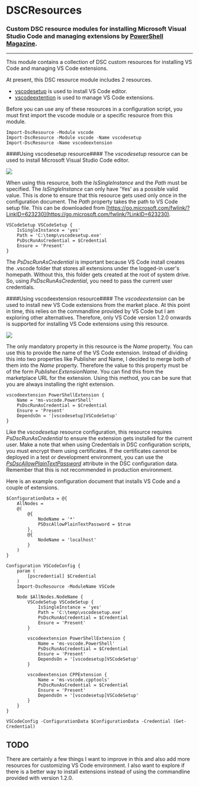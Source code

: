 # DSCResources #
### Custom DSC resource modules for installing Microsoft Visual Studio Code and managing extensions by [PowerShell Magazine](http://www.powershellmagazine.com "PowerShell Magazine"). ###

----------

This module contains a collection of DSC custom resources for installing VS Code and managing VS Code extensions.

At present, this DSC resource module includes 2 resources.
- [vscodesetup](https://github.com/rchaganti/DSCResources/tree/master/vscode/DSCResources/VSCodeSetup) is used to install VS Code editor.
- [vscodeextention](https://github.com/rchaganti/DSCResources/tree/master/vscode/DSCResources/VSCodeEextension) is used to manage VS Code extensions.
 
Before you can use any of these resources in a configuration script, you must first import the vscode module or a specific resource from this module.

    Import-DscResource -Module vscode
    Import-DscResource -Module vscode -Name vscodesetup
    Import-DscResource -Name vscodeextension

####Using vscodesetup resource####
The *vscodesetup* resource can be used to install Microsoft Visual Studio Code editor.

![](http://i.imgur.com/rndNDqC.png)

When using this resource, both the *IsSingleInstance* and the *Path* must be specified. The *IsSingleInstance* can only have 'Yes' as a possible valid value. This is done to ensure that this resource gets used only once in the configuration document. The *Path* property takes the path to VS Code setup file. This can be downloaded from [https://go.microsoft.com/fwlink/?LinkID=623230](https://go.microsoft.com/fwlink/?LinkID=623230). 

    VSCodeSetup VSCodeSetup {
        IsSingleInstance = 'yes'
        Path = 'C:\temp\vscodesetup.exe'
        PsDscRunAsCredential = $Credential
        Ensure = 'Present'
    }

The *PsDscRunAsCredential* is important because VS Code install creates the .vscode folder that stores all extensions under the logged-in user's homepath. Without this, this folder gets created at the root of system drive. So, using *PsDscRunAsCredential*, you need to pass the current user credentials.

####Using vscodeextension resource####
The *vscodeextension* can be used to install new VS Code extensions from the market place. At this point in time, this relies on the commandline provided by VS Code but I am exploring other alternatives. Therefore, only VS Code version 1.2.0 onwards is supported for installing VS Code extensions using this resource.

![](http://i.imgur.com/pRREXL5.png)

The only mandatory property in this resource is the *Name* property. You can use this to provide the name of the VS Code extension. Instead of dividing this into two properties like Publisher and Name, I decided to merge both of them into the *Name* property. Therefore the value to this property must be of the form *Publisher.ExtensionName*. You can find this from the marketplace URL for the extension. Using this method, you can be sure that you are always installing the right extension.

    vscodeextension PowerShellExtension {
        Name = 'ms-vscode.PowerShell'
        PsDscRunAsCredential = $Credential
        Ensure = 'Present'
        DependsOn = '[vscodesetup]VSCodeSetup'
    }

Like the *vscodesetup* resource configuration, this resource requires *PsDscRunAsCredential* to ensure the extension gets installed for the current user. Make a note that when using Credentials in DSC configuration scripts, you must encrypt them using certificates. If the certificates cannot be deployed in a test or development environment, you can use the *[PsDscAllowPlainTextPassword](http://www.powershellmagazine.com/2013/09/26/using-the-credential-attribute-of-dsc-file-resource/)* attribute in the DSC configuration data. Remember that this is not recommended in production environment.

Here is an example configuration document that installs VS Code and a couple of extensions.

    $ConfigurationData = @{
    	AllNodes = 
    	@(
    		@{
    			NodeName = '*'
    			PSDscAllowPlainTextPassword = $true
    		},
    		@{
    			NodeName = 'localhost'
    		}
    	)
    }
    
    Configuration VSCodeConfig {
    	param (
    		[pscredential] $Credential
    	)
    	Import-DscResource -ModuleName VSCode
    
    	Node $AllNodes.NodeName {
    		VSCodeSetup VSCodeSetup {
    			IsSingleInstance = 'yes'
    			Path = 'C:\temp\vscodesetup.exe'
    			PsDscRunAsCredential = $Credential
    			Ensure = 'Present'
    		}
    
    		vscodeextension PowerShellExtension {
    			Name = 'ms-vscode.PowerShell'
	    		PsDscRunAsCredential = $Credential
    			Ensure = 'Present'
    			DependsOn = '[vscodesetup]VSCodeSetup'
    		}
    
    		vscodeextension CPPExtension {
    			Name = 'ms-vscode.cpptools'
    			PsDscRunAsCredential = $Credential
    			Ensure = 'Present'
    			DependsOn = '[vscodesetup]VSCodeSetup'
    		}
    	}
    }
    
    VSCodeConfig -ConfigurationData $ConfigurationData -Credential (Get-Credential)

## TODO ##
There are certainly a few things I want to improve in this and also add more resources for customizing VS Code environment. I also want to explore if there is a better way to install extensions instead of using the commandline provided with version 1.2.0.